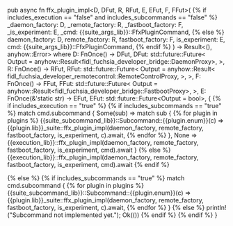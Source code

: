 pub async fn ffx_plugin_impl<D, DFut, R, RFut, E, EFut, F, FFut>(
{% if includes_execution == "false" and includes_subcommands == "false" %}
  _daemon_factory: D,
  _remote_factory: R,
  _fastboot_factory: F,
  _is_experiment: E,
  _cmd: {{suite_args_lib}}::FfxPluginCommand,
{% else %}
  daemon_factory: D,
  remote_factory: R,
  fastboot_factory: F,
  is_experiment: E,
  cmd: {{suite_args_lib}}::FfxPluginCommand,
{% endif %}
) -> Result<(), anyhow::Error>
    where
    D: FnOnce() -> DFut,
    DFut: std::future::Future<
        Output = anyhow::Result<fidl_fuchsia_developer_bridge::DaemonProxy>,
    >,
    R: FnOnce() -> RFut,
    RFut: std::future::Future<
        Output = anyhow::Result<
            fidl_fuchsia_developer_remotecontrol::RemoteControlProxy,
        >,
    >,
    F: FnOnce() -> FFut,
    FFut: std::future::Future<
        Output = anyhow::Result<fidl_fuchsia_developer_bridge::FastbootProxy>,
    >,
    E: FnOnce(&'static str) -> EFut,
    EFut: std::future::Future<Output = bool>,
{
{% if includes_execution == "true" %}
{% if includes_subcommands == "true" %}
  match cmd.subcommand {
      Some(sub) => match sub {
{% for plugin in plugins %}
        {{suite_subcommand_lib}}::Subcommand::{{plugin.enum}}(c) => {{plugin.lib}}_suite::ffx_plugin_impl(daemon_factory, remote_factory, fastboot_factory, is_experiment, c).await,
{% endfor %}
      },
      None => {{execution_lib}}::ffx_plugin_impl(daemon_factory, remote_factory, fastboot_factory, is_experiment, cmd).await
    }
{% else %}
  {{execution_lib}}::ffx_plugin_impl(daemon_factory, remote_factory, fastboot_factory, is_experiment, cmd).await
{% endif %}

{% else %}
{% if includes_subcommands == "true" %}
    match cmd.subcommand {
{% for plugin in plugins %}
      {{suite_subcommand_lib}}::Subcommand::{{plugin.enum}}(c) => {{plugin.lib}}_suite::ffx_plugin_impl(daemon_factory, remote_factory, fastboot_factory, is_experiment, c).await,
{% endfor %}
    }
{% else %}
    println!("Subcommand not implemented yet.");
    Ok(())
{% endif %}
{% endif %}
}
